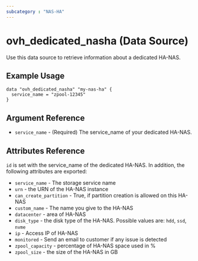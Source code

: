 ```yaml
---
subcategory : "NAS-HA"
---
```


# ovh_dedicated_nasha (Data Source)

Use this data source to retrieve information about a dedicated HA-NAS.

## Example Usage

```hcl
data "ovh_dedicated_nasha" "my-nas-ha" {
  service_name = "zpool-12345"
}
```

## Argument Reference

* `service_name` - (Required) The service_name of your dedicated HA-NAS.

## Attributes Reference

`id` is set with the service_name of the dedicated HA-NAS.
In addition, the following attributes are exported:

* `service_name` - The storage service name
* `urn` - the URN of the HA-NAS instance
* `can_create_partition` - True, if partition creation is allowed on this HA-NAS
* `custom_name` - The name you give to the HA-NAS
* `datacenter` - area of HA-NAS
* `disk_type` - the disk type of the HA-NAS. Possible values are: `hdd`, `ssd`, `nvme`
* `ip` - Access IP of HA-NAS
* `monitored` - Send an email to customer if any issue is detected
* `zpool_capacity` - percentage of HA-NAS space used in %
* `zpool_size` - the size of the HA-NAS in GB